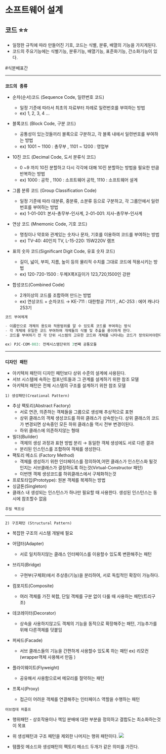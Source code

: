 # **소프트웨어 설계**

## **코드** ⭐️⭐️

- 일정한 규칙에 따라 만들어진 기호, 코드는 식별, 분류, 배열의 기능을 가지게된다.
- 코드의 주요기능에는 식별기능, 분류기능, 배열기능, 표준화기능, 간소화기능이 있다.

#식분배표간

---

### `코드의 종류`

- 순차(순서)코드 (Sequence Code, 일련번호 코드)

  - 일정 기준에 따라서 최초의 자료부터 차례로 일련번호를 부여하는 방법
  - ex) 1, 2, 3, 4 ...

- 블록코드 (Block Code, 구분 코드)

  - 공통성이 있는것들끼리 블록으로 구분하고, 각 블록 내에서 일련번호를 부여하는 방법
  - ex) 1001 ~ 1100 : 총무부 , 1101 ~ 1200 : 영업부

- 10진 코드 (Decimal Code, 도서 분류식 코드)

  - 0 ~9 까지 10진 분할하고 다시 각각에 대해 10진 분할하는 방법을 필요한 만큼 반복하는 방법
  - ex) 1000 : 공학 , 1100 : 소프트웨어 공학, 1110 : 소프트웨어 설계

- 그룹 분류 코드 (Group Classification Code)

  - 일정 기준에 따라 대분류, 중분류, 소분류 등으로 구분하고, 각 그룹안에서 일련번호를 부여하는 방법
  - ex) 1-01-001: 본사-총무부-인사계, 2-01-001: 지사-총무부-인사계

- 연상 코드 (Mnemonic Code, 기호 코드)

  - 명칭이나 약호와 관계있는 숫자나 문자, 기호를 이용하여 코드를 부여하는 방법
  - ex) TV-40: 40인치 TV, L-15-220: 15W220V 램프

- 표의 숫자 코드(Significant Digit Code, 유효 숫자 코드)

  - 길이, 넓이, 부피, 지름, 높이 등의 물리적 수치를 그대로 코드에 적용시키는 방법
  - ex) 120-720-1500 : 두께X폭X길이가 123,720,1500인 강판

- 합성코드(Combined Code)
  - 2개이상의 코드를 조합하여 만드는 방법
  - ex) 연상코드 + 순차코드 → KE-711 : 대한항공 711기 , AC-253 : 에어 캐나다 253기

```c
코드 부여체계

- 이름만으로 개체의 용도와 적용범위를 알 수 있도록 코드를 부여하는 방식
- 각 개체에 유일한 코드 부여하여 개체들의 식별 및 추출을 용이하게 한다.
- 코드를 부여하기 전 각 단위 시스템의 고유한 코드와 개체를 나타내는 코드가 정의되어야한다.

ex) PJC-COM-003: 전체시스템단위의 3번째 공통모듈
```

---

### `디자인 패턴`

- 아키텍처 패턴이 디자인 패턴보다 상위 수준의 설계에 사용된다.
- 서브 시스템에 속하는 컴포넌트들과 그 관계를 설계하기 위한 참조 모델
- 아키텍처 패턴은 전체 시스템의 구조를 설계하기 위한 참조 모델

`1) 생성패턴(Creational Pattern)`

- 추상 팩토리(Abstract Factory)
  - 서로 연관, 의존하는 객체들을 그룹으로 생성해 추상적으로 표현
  - 상위 클래스의 객체 생성코드를 하위 클래스가 상속받는다. 상위 클래스의 코드가 변경되면 상속중인 모든 하위 클래스들 역시 전부 변경이된다.
  - 하위 클래스에 의존하지않는 형태
- 빌더(Builder)
  - 객체의 생성 과정과 표현 방법 분리 → 동일한 객체 생성에도 서로 다른 결과
  - 분리된 인스턴스를 조합하여 객체를 생성한다.
- 팩토리 메소드 (Factory Method)
  - 객체를 생성하기 위한 인터페이스를 정의하여,어떤 클래스가 인스턴스화 될것인지는 서브클래스가 결정하도록 하는것(Virtual-Constructor 패턴)
  - 이번엔 객체 생성코드를 하위클래스에서 구체화하는것
- 프로토타입(Prototype): 원본 객체를 복제하는 방법
- 싱글톤(Singleton)
- 클래스 내 생성되는 인스턴스가 하나만 필요할 때 사용한다. 생성된 인스턴스는 동시에 참조할수 없음

`추빌 팩프싱`

---

`2) 구조패턴 (Structural Pattern)`

- 복잡한 구조의 시스템 개발에 필요

- 어댑터(Adapter)
  - 서로 일치하지않는 클래스 인터페이스를 이용할수 있도록 변환해주는 패턴
- 브리지(Bridge)
  - 구현부(구체화)에서 추상층(기능)을 분리하여, 서로 독립적인 확장이 가능하다.
- 컴포지트(Composite)
  - 여러 객체를 가진 복합, 단일 객체를 구분 없이 다룰 때 사용하는 패턴(트리구조)
- 데코레이터(Decorator)
  - 상속을 사용하지않고도 객체의 기능을 동적으로 확장해주는 패턴, 기능추가를 위해 다른객체를 덧붙임
- 퍼싸드(Facade)
  - 서브 클래스들의 기능을 간편하게 사용할수 있도록 하는 패턴 ex) 리모컨 (wrapper객체 사용해서 만듬 )
- 플라이웨이트(Flyweight)
  - 공유해서 사용함으로써 메모리를 절약하는 패턴
- 프록시(Proxy)
  - 접근이 어려운 객체를 연결해주는 인터페이스 역할을 수행하는 패턴

`어브컴데 퍼플프`

- 행위패턴 - 상호작용이나 책임 분배에 대한 부분을 정의하고 결합도는 최소화하는것이 목표
- 위 생성패턴과 구조 패턴을 제외한 나머지는 행위 패턴이다.
  ![](https://s3.us-west-2.amazonaws.com/secure.notion-static.com/6b0113ed-d484-4822-a738-77aeb895da2d/%E1%84%89%E1%85%B3%E1%84%8F%E1%85%B3%E1%84%85%E1%85%B5%E1%86%AB%E1%84%89%E1%85%A3%E1%86%BA_2022-02-09_%E1%84%8B%E1%85%A9%E1%84%92%E1%85%AE_7.53.36.png?X-Amz-Algorithm=AWS4-HMAC-SHA256&X-Amz-Content-Sha256=UNSIGNED-PAYLOAD&X-Amz-Credential=AKIAT73L2G45EIPT3X45%2F20220210%2Fus-west-2%2Fs3%2Faws4_request&X-Amz-Date=20220210T071305Z&X-Amz-Expires=86400&X-Amz-Signature=e8a2f3ed6296bbbc4bcc0fd7392ca768b4361bef47a0845895944826782977c0&X-Amz-SignedHeaders=host&response-content-disposition=filename%20%3D%22%25E1%2584%2589%25E1%2585%25B3%25E1%2584%258F%25E1%2585%25B3%25E1%2584%2585%25E1%2585%25B5%25E1%2586%25AB%25E1%2584%2589%25E1%2585%25A3%25E1%2586%25BA%25202022-02-09%2520%25E1%2584%258B%25E1%2585%25A9%25E1%2584%2592%25E1%2585%25AE%25207.53.36.png%22&x-id=GetObject)

- 탬플릿 메소드와 생성패턴의 팩토리 메소드 두개가 같은 의미를 가진다.
